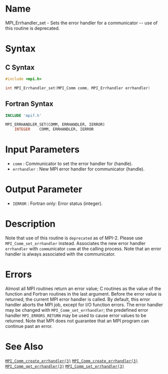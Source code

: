 # Name

MPI_Errhandler_set  - Sets the error handler for a communicator --
use of this routine is deprecated.

# Syntax

## C Syntax

```c
#include <mpi.h>

int MPI_Errhandler_set(MPI_Comm comm, MPI_Errhandler errhandler)
```

## Fortran Syntax

```fortran
INCLUDE 'mpif.h'

MPI_ERRHANDLER_SET(COMM, ERRHANDLER, IERROR)
    INTEGER    COMM, ERRHANDLER, IERROR
```


# Input Parameters

* `comm` : Communicator to set the error handler for (handle).
* `errhandler` : New MPI error handler for communicator (handle).

# Output Parameter

* `IERROR` : Fortran only: Error status (integer).

# Description

Note that use of this routine is `deprecated` as of MPI-2. Please use
`MPI_Comm_set_errhandler` instead.
Associates the new error handler `errhandler` with `comm`unicator `comm` at
the calling process. Note that an error handler is always associated
with the communicator.

# Errors

Almost all MPI routines return an error value; C routines as the value
of the function and Fortran routines in the last argument.
Before the error value is returned, the current MPI error handler is
called. By default, this error handler aborts the MPI job, except for
I/O function errors. The error handler may be changed with
`MPI_Comm_set_errhandler`; the predefined error handler `MPI_ERRORS_RETURN`
may be used to cause error values to be returned. Note that MPI does not
guarantee that an MPI program can continue past an error.

# See Also

[`MPI_Comm_create_errhandler(3)`](./?file=MPI_Comm_create_errhandler.md)
[`MPI_Comm_create_errhandler(3)`](./?file=MPI_Comm_create_errhandler.md)
[`MPI_Comm_get_errhandler(3)`](./?file=MPI_Comm_get_errhandler.md)
[`MPI_Comm_set_errhandler(3)`](./?file=MPI_Comm_set_errhandler.md)
